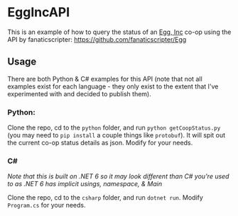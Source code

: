 # EggIncAPI

This is an example of how to query the status of an [Egg, Inc](https://egg-inc.fandom.com/wiki/Egg,_Inc.) co-op using the API by fanaticscripter: https://github.com/fanaticscripter/Egg

## Usage

There are both Python & C# examples for this API (note that not all examples exist for each language - they only exist to the extent that I've experimented with and decided to publish them).

### Python:

Clone the repo, cd to the `python` folder, and run `python getCoopStatus.py` (you may need to `pip install` a couple things like `protobuf`). It will spit out the current co-op status details as json. Modify for your needs.

### C#

*Note that this is built on .NET 6 so it may look different than C# you're used to as .NET 6 has implicit usings, namespace, & Main*

Clone the repo, cd to the `csharp` folder, and run `dotnet run`. Modify `Program.cs` for your needs.

